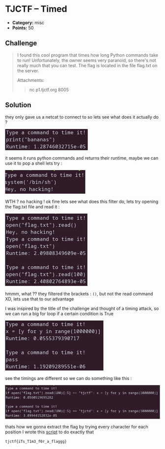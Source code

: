 # TJCTF – Timed

* **Category:** misc
* **Points:** 50

## Challenge

> I found this cool program that times how long Python commands take to run! Unfortunately, the owner seems very paranoid, so there's not really much that you can test. The flag is located in the file flag.txt on the server.
>
> Attachments:
> > nc p1.tjctf.org 8005

## Solution

they only gave us a netcat to connect to so lets see what does it actually do ?

![screenshot1](https://github.com/0d12245589/CTF-writeups/raw/master/2020/TJCTF/misc/timed/images/screenshot1.png)

it seems it runs python commands and returns their runtime, maybe we can use it to pop a shell lets try :

![screenshot2](https://github.com/0d12245589/CTF-writeups/raw/master/2020/TJCTF/misc/timed/images/screenshot2.png)

WTH ? no hacking ! ok fine lets see what does this filter do, lets try opening the flag.txt file and read it :

![screenshot2](https://github.com/0d12245589/CTF-writeups/raw/master/2020/TJCTF/misc/timed/images/screenshot3.png)

hmmm, what ?? they filtered the brackets : `()`, but not the read command XD, lets use that to our advantage

I was inspired by the title of the challenge and thought of a timing attack, so we can run a big for loop if a certain condition is True

![screenshot2](https://github.com/0d12245589/CTF-writeups/raw/master/2020/TJCTF/misc/timed/images/screenshot4.png)

see the timings are different so we can do something like this :

![screenshot2](https://github.com/0d12245589/CTF-writeups/raw/master/2020/TJCTF/misc/timed/images/screenshot5.png)

thats how we gonna extract the flag by trying every character for each position I wrote this [script](https://github.com/0d12245589/CTF-writeups/raw/master/2020/TJCTF/misc/timed/solve.py) to do exactly that

```
tjctf{iTs_T1m3_f0r_a_flaggg}
```
